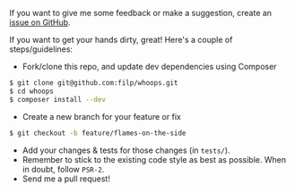 If you want to give me some feedback or make a suggestion, create an [issue on GitHub](https://github.com/filp/whoops/issues/new).

If you want to get your hands dirty, great! Here's a couple of steps/guidelines:

- Fork/clone this repo, and update dev dependencies using Composer

```bash
$ git clone git@github.com:filp/whoops.git
$ cd whoops
$ composer install --dev
```

- Create a new branch for your feature or fix

```bash
$ git checkout -b feature/flames-on-the-side
```

- Add your changes & tests for those changes (in `tests/`).
- Remember to stick to the existing code style as best as possible. When in doubt, follow `PSR-2`.
- Send me a pull request!
